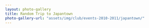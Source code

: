 ```yaml
---
layout: photo-gallery
title: Random Trip to Japantown
photo-gallery-url: "assets/img/club/events-2010-2011/japantown/"
---
```


